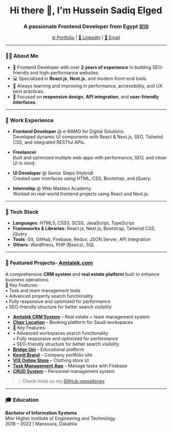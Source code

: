<h1 align="center">Hi there 👋, I'm Hussein Sadiq Elged</h1>
<h3 align="center">A passionate Frontend Developer from Egypt 🇪🇬</h3>

<p align="center">
  <a href="https://elged194.github.io/Portfolio-HusseinSadiqElged/" target="_blank">🌐 Portfolio</a> |
  <a href="https://www.linkedin.com/in/hussein-sadiq-elged/" target="_blank">💼 LinkedIn</a> |
  <a href="mailto:elged194@gmail.com">📧 Email</a>
</p>

---

### 👨‍💻 About Me

- 🧠 Frontend Developer with over **2 years of experience** in building SEO-friendly and high-performance websites.
- 💻 Specialized in **React.js**, **Next.js**, and modern front-end tools.
- 🌱 Always learning and improving in performance, accessibility, and UX best practices.
- 🚀 Focused on **responsive design**, **API integration**, and **user-friendly interfaces**.

---

### 💼 Work Experience

- **Frontend Developer** @ e-RAMO for Digital Solutions  
  Developed dynamic UI components with React & Next.js, SEO, Tailwind CSS, and integrated RESTful APIs.

- **Freelancer**  
  Built and optimized multiple web apps with performance, SEO, and clean UI in mind.

- **UI Developer** @ Senior Steps (Hybrid)  
  Created user interfaces using HTML, CSS, Bootstrap, and jQuery.

- **Internship** @ Web Masters Academy  
  Worked on real-world frontend projects using React and Next.js.

---

### 🧰 Tech Stack

- **Languages**: HTML5, CSS3, SCSS, JavaScript, TypeScript  
- **Frameworks & Libraries**: React.js, Next.js, Bootstrap, Tailwind CSS, jQuery  
- **Tools**: Git, GitHub, Firebase, Redux, JSON Server, API Integration  
- **Others**: WordPress, PHP (Basics), SQL

---

### 🚀 Featured Projects- [**Amtalek.com**](https://www.amtalek.com/en)  
  A comprehensive **CRM system** and **real estate platform** built to enhance business operations.  
  🔹 Key Features:  
    • Task and team management tools  
    • Advanced property search functionality  
    • Fully responsive and optimized for performance  
    • SEO-friendly structure for better search visibility
- [**Amtalek CRM System**](https://www.amtalek.com/en) – Real estate + team management system
- [**Chair Location**](https://www.chairlocation.com/en) – Booking platform for Saudi workspaces
- 🔹 Key Features:  
-   • Advanced workspaces search functionality  
    • Fully responsive and optimized for performance  
    • SEO-friendly structure for better search visibility   
- [**Bridge Uni**](https://uni-bridge.vercel.app/study-abroad) – Educational platform  
- [**Kemit Brand**](https://kemitbrand-sage.vercel.app/) – Company portfolio site  
- [**VIX Online Store**](https://elged194.github.io/VIX-Online-Store/) – Clothing store UI  
- [**Task Management App**](https://new-project-level2.web.app/) – Manage tasks with Firebase  
- [**CRUD System**](https://elged194.github.io/New-CRUD-SYSTEM/) – Personnel management system  

> 💡 Check more on my [GitHub repositories](https://github.com/elged194?tab=repositories)

---

### 🎓 Education

**Bachelor of Information Systems**  
Misr Higher Institute of Engineering and Technology  
2018 – 2022 | Mansoura, Dakahlia


